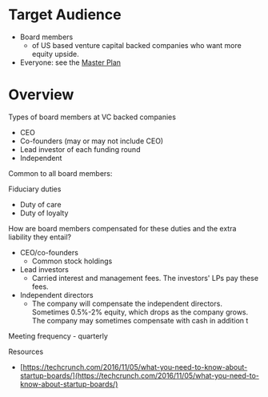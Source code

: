 # Target Audience

-   Board members
    -   of US based venture capital backed companies who want more equity upside.
-   Everyone: see the  [Master Plan](https://harveymultani.substack.com/p/master-plan-employee-led-spvs)

# Overview

Types of board members at VC backed companies
 - CEO
 - Co-founders (may or may not include CEO)
 - Lead investor of each funding round
 - Independent

Common to all board members:

Fiduciary duties
 - Duty of care
 - Duty of loyalty

How are board members compensated for these duties and the extra liability they entail?
- CEO/co-founders
	- Common stock holdings
- Lead investors
	- Carried interest and management fees.  The investors' LPs pay these fees.
- Independent directors
	- The company will compensate the independent directors. Sometimes 0.5%-2% equity, which drops as the company grows. The company may sometimes compensate with cash in addition t

Meeting frequency - quarterly



Resources
 - [https://techcrunch.com/2016/11/05/what-you-need-to-know-about-startup-boards/](https://techcrunch.com/2016/11/05/what-you-need-to-know-about-startup-boards/)

<!--stackedit_data:
eyJoaXN0b3J5IjpbMTIxNDg3MjQ1MywtMzM4OTY5NDQ2XX0=
-->